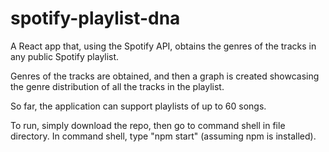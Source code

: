 # spotify-playlist-dna
A React app that, using the Spotify API, obtains the genres of the tracks in any public Spotify playlist.

Genres of the tracks are obtained, and then a graph is created showcasing the genre distribution of all the tracks in the playlist.

So far, the application can support playlists of up to 60 songs.

To run, simply download the repo, then go to command shell in file directory. In command shell, type "npm start" (assuming npm is installed).
